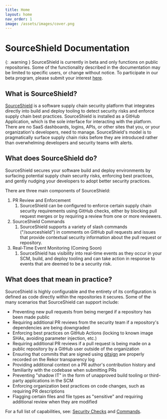 ```yaml
---
title: Home
layout: home
nav_order: 1
image: /assets/images/cover.png
---
```


# SourceShield Documentation

{: .warning }
SourceShield is currently in beta and only functions on public repositories. Some of the functionality described in the documentation may be limited to specific users, or change without notice. To participate in our beta program, please submit your interest [here](https://docs.google.com/forms/d/e/1FAIpQLSeHOxckS_aCSu5rzsYHVTrEEjInfNcTAngzZF2BwDAozb7RpQ/viewform?usp=sf_link).

## What is SourceShield?
[SourceShield](https://sourceshield.io) is a software supply chain security platform that integrates directly into build and deploy tooling to detect security risks and enforce supply chain best practices. SourceShield is installed as a GitHub Application, which is the sole interface for interacting with the platform. There are no SaaS dashboards, logins, APIs, or other sites that you, or your organization's developers, need to manage. SourceShield's model is to pragmatically surface supply chain risks before they are introduced rather than overwhelming developers and security teams with alerts.

## What does SourceShield do?
SourceShield secures your software build and deploy environments by surfacing potential supply chain security risks, enforcing best practices, and gently nudging your developers to adopt better security practices.

There are three main components of SourceShield:
1. PR Review and Enforcement
    1. SourceShield can be configured to enforce certain supply chain security requirements using GitHub checks, either by blocking pull request merges or by requiring a review from one or more reviewers.
2. SourceShield Commands
    1. SourceShield supports a variety of slash commands ("/sourceshield") in comments on GitHub pull requests and issues that provide contextual security information about the pull request or repository.
3. Real-Time Event Monitoring (Coming Soon)
    1. SourceShield has visibility into real-time events as they occur in your SCM, build, and deploy tooling and can take action in response to events that are deemed to be a security risk.

## What does that mean in practice?
SourceShield is highly configurable and the entirety of its configuration is defined as code directly within the repositories it secures. Some of the many scenarios that SourceShield can support include:

* Preventing new pull requests from being merged if a repository has been made public
* Requiring additional PR reviews from the security team if a repository's dependencies are being downgraded
* Enforcing best practices on GitHub Actions (locking to known image SHAs, avoiding parameter injection, etc.)
* Requiring additional PR reviews if a pull request is being made on a public repository by a GitHub user outside of the organization
* Ensuring that commits that are signed using [gitsign](https://github.com/sigstore/gitsign) are properly recorded on the Rekor transparency log
* Providing additional context on a PR author's contribution history and familiarity with the codebase when submitting PRs
* Preventing "shadow IT" in the form of unapproved build tooling or third-party applications in the SCM
* Enforcing organization best practices on code changes, such as requiring PR descriptions
* Flagging certain files and file types as "sensitive" and requiring additional review when they are modified

For a full list of capabilities, see: [Security Checks](/security_checks.html) and [Commands](/commands.html).